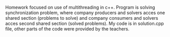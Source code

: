 Homework focused on use of multithreading in c++. Program is solving synchronization problem, where company producers and solvers acces one shared section (problems to solve) and company consumers and solvers acces second shared section (solved problems).
My code is in solution.cpp file, other parts of the code were provided by the teachers.
